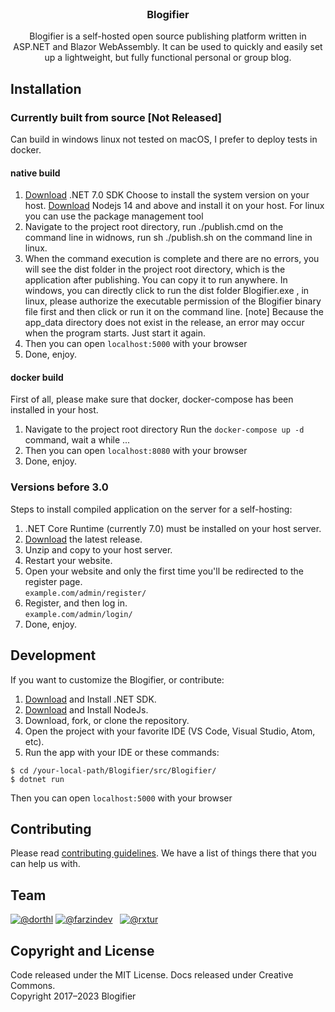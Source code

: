 <br>
<h3 align="center">Blogifier</h3>
<p align="center">
    Blogifier is a self-hosted open source publishing platform written in ASP.NET and Blazor WebAssembly. 
    It can be used to quickly and easily set up a lightweight, but fully functional personal or group blog.
</p>

## Installation
### Currently built from source [Not Released]
Can build in windows linux not tested on macOS, I prefer to deploy tests in docker.
#### native build
1. [Download](https://dotnet.microsoft.com/zh-cn/download) .NET 7.0 SDK Choose to install the system version on your host. [Download](https://nodejs.org/) Nodejs 14 and above and install it on your host. For linux you can use the package management tool
2. Navigate to the project root directory, run ./publish.cmd on the command line in widnows, run sh ./publish.sh on the command line in linux.
3. When the command execution is complete and there are no errors, you will see the dist folder in the project root directory, which is the application after publishing. You can copy it to run anywhere. In windows, you can directly click to run the dist folder Blogifier.exe , in linux, please authorize the executable permission of the Blogifier binary file first and then click or run it on the command line. [note] Because the app_data directory does not exist in the release, an error may occur when the program starts. Just start it again.
4. Then you can open `localhost:5000` with your browser
3. Done, enjoy.

#### docker build
First of all, please make sure that docker, docker-compose has been installed in your host.
1. Navigate to the project root directory Run the ```docker-compose up -d ``` command, wait a while ...
2. Then you can open `localhost:8080` with your browser
3. Done, enjoy.

### Versions before 3.0
Steps to install compiled application on the server for a self-hosting:

1. .NET Core Runtime (currently 7.0) must be installed on your host server.
2. [Download](https://github.com/blogifierdotnet/Blogifier/releases) the latest release.
3. Unzip and copy to your host server.<br>
4. Restart your website.
5. Open your website and only the first time you'll be redirected to the register page.<br> `example.com/admin/register/`
6. Register, and then log in.<br> `example.com/admin/login/`
7. Done, enjoy.

## Development
If you want to customize the Blogifier, or contribute:

1. [Download](https://dotnet.microsoft.com/download/dotnet) and Install .NET SDK.
2. [Download](https://nodejs.org/) and Install NodeJs.
2. Download, fork, or clone the repository.
3. Open the project with your favorite IDE (VS Code, Visual Studio, Atom, etc).
4. Run the app with your IDE or these commands:
```
$ cd /your-local-path/Blogifier/src/Blogifier/
$ dotnet run
```
Then you can open `localhost:5000` with your browser

## Contributing
Please read [contributing guidelines](https://github.com/blogifierdotnet/Blogifier/blob/main/.github/CONTRIBUTING.md). We have a list of things there that you can help us with.

## Team
[![@dorthl](https://avatars.githubusercontent.com/u/13906219?s=60&v=4)](https://github.com/rxtur)
[![@farzindev](https://avatars.githubusercontent.com/u/6384978?s=60&v=4)](https://github.com/farzindev) &nbsp;
[![@rxtur](https://avatars.githubusercontent.com/u/1932785?s=60&v=4)](https://github.com/rxtur)

## Copyright and License
Code released under the MIT License. Docs released under Creative Commons.<br>
Copyright 2017–2023 Blogifier
